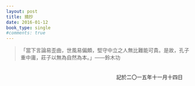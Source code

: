 ```yaml
---
layout: post
title: 摘抄
date: 2016-01-12
book_type: single
#comments: true
---
```


>「當下言論易歪曲，世風易偏頗，堅守中立之人無比難能可貴。是故，孔子重中庸，莊子以無為自然為本。」——鈴木功

<p style="display:flex;justify-content:flex-end;align-items:flex-end;padding: 20px 20px 20px 0;">記於二〇一五年十一月十四日</p>
